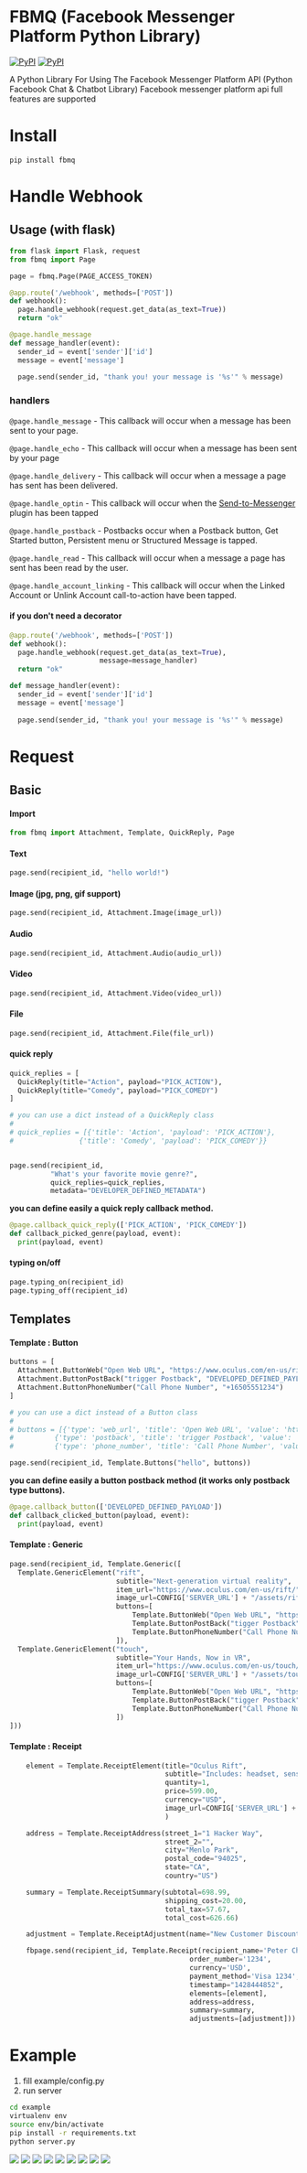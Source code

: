 # FBMQ (Facebook Messenger Platform Python Library)
[![PyPI](https://img.shields.io/pypi/v/fbmq.svg?v=1&maxAge=3600)](https://pypi.python.org/pypi/fbmq)
[![PyPI](https://img.shields.io/pypi/l/fbmq.svg?v=1&maxAge=2592000)](https://pypi.python.org/pypi/fbmq)

A Python Library For Using The Facebook Messenger Platform API (Python Facebook Chat & Chatbot Library)
Facebook messenger platform api full features are supported

# Install
```
pip install fbmq
```

# Handle Webhook

## Usage (with flask)
```python
from flask import Flask, request
from fbmq import Page

page = fbmq.Page(PAGE_ACCESS_TOKEN)

@app.route('/webhook', methods=['POST'])
def webhook():
  page.handle_webhook(request.get_data(as_text=True))
  return "ok"

@page.handle_message
def message_handler(event):
  sender_id = event['sender']['id']
  message = event['message']
  
  page.send(sender_id, "thank you! your message is '%s'" % message)
```

### handlers
`@page.handle_message` - This callback will occur when a message has been sent to your page.

`@page.handle_echo` - This callback will occur when a message has been sent by your page

`@page.handle_delivery` - This callback will occur when a message a page has sent has been delivered.

`@page.handle_optin` - This callback will occur when the [Send-to-Messenger](https://developers.facebook.com/docs/messenger-platform/plugin-reference/send-to-messenger) plugin has been tapped

`@page.handle_postback` - Postbacks occur when a Postback button, Get Started button, Persistent menu or Structured Message is tapped.

`@page.handle_read` - This callback will occur when a message a page has sent has been read by the user.

`@page.handle_account_linking` - This callback will occur when the Linked Account or Unlink Account call-to-action have been tapped.

#### if you don't need a decorator
```python
@app.route('/webhook', methods=['POST'])
def webhook():
  page.handle_webhook(request.get_data(as_text=True),
                      message=message_handler)
  return "ok"

def message_handler(event):
  sender_id = event['sender']['id']
  message = event['message']
  
  page.send(sender_id, "thank you! your message is '%s'" % message)
```

# Request

## Basic

#### Import
```python
from fbmq import Attachment, Template, QuickReply, Page
```

#### Text
```python
page.send(recipient_id, "hello world!")
```


#### Image (jpg, png, gif support)
```python
page.send(recipient_id, Attachment.Image(image_url))
```


#### Audio
```python
page.send(recipient_id, Attachment.Audio(audio_url))
```

#### Video
```python
page.send(recipient_id, Attachment.Video(video_url))
```


#### File
```python
page.send(recipient_id, Attachment.File(file_url))
```



#### quick reply
```python
quick_replies = [
  QuickReply(title="Action", payload="PICK_ACTION"),
  QuickReply(title="Comedy", payload="PICK_COMEDY")
]

# you can use a dict instead of a QuickReply class
#
# quick_replies = [{'title': 'Action', 'payload': 'PICK_ACTION'},
#                {'title': 'Comedy', 'payload': 'PICK_COMEDY'}}


page.send(recipient_id, 
          "What's your favorite movie genre?",
          quick_replies=quick_replies,
          metadata="DEVELOPER_DEFINED_METADATA")
```

__you can define easily a quick reply callback method.__
```python
@page.callback_quick_reply(['PICK_ACTION', 'PICK_COMEDY'])
def callback_picked_genre(payload, event):
  print(payload, event)
```


#### typing on/off
```python
page.typing_on(recipient_id)
page.typing_off(recipient_id)
```



## Templates

#### Template : Button
```python
buttons = [
  Attachment.ButtonWeb("Open Web URL", "https://www.oculus.com/en-us/rift/"),
  Attachment.ButtonPostBack("trigger Postback", "DEVELOPED_DEFINED_PAYLOAD"),
  Attachment.ButtonPhoneNumber("Call Phone Number", "+16505551234")
]

# you can use a dict instead of a Button class
#
# buttons = [{'type': 'web_url', 'title': 'Open Web URL', 'value': 'https://www.oculus.com/en-us/rift/'},
#          {'type': 'postback', 'title': 'trigger Postback', 'value': 'DEVELOPED_DEFINED_PAYLOAD'},
#          {'type': 'phone_number', 'title': 'Call Phone Number', 'value': '+16505551234'}]

page.send(recipient_id, Template.Buttons("hello", buttons))
```

__you can define easily a button postback method (it works only postback type buttons).__
```python
@page.callback_button(['DEVELOPED_DEFINED_PAYLOAD'])
def callback_clicked_button(payload, event):
  print(payload, event)
```


#### Template : Generic
```python
page.send(recipient_id, Template.Generic([
  Template.GenericElement("rift",
                          subtitle="Next-generation virtual reality",
                          item_url="https://www.oculus.com/en-us/rift/",
                          image_url=CONFIG['SERVER_URL'] + "/assets/rift.png",
                          buttons=[
                              Template.ButtonWeb("Open Web URL", "https://www.oculus.com/en-us/rift/"),
                              Template.ButtonPostBack("tigger Postback", "DEVELOPED_DEFINED_PAYLOAD"),
                              Template.ButtonPhoneNumber("Call Phone Number", "+16505551234")
                          ]),
  Template.GenericElement("touch",
                          subtitle="Your Hands, Now in VR",
                          item_url="https://www.oculus.com/en-us/touch/",
                          image_url=CONFIG['SERVER_URL'] + "/assets/touch.png",
                          buttons=[
                              Template.ButtonWeb("Open Web URL", "https://www.oculus.com/en-us/rift/"),
                              Template.ButtonPostBack("tigger Postback", "DEVELOPED_DEFINED_PAYLOAD"),
                              Template.ButtonPhoneNumber("Call Phone Number", "+16505551234")
                          ])
]))
```


#### Template : Receipt
```python
    element = Template.ReceiptElement(title="Oculus Rift",
                                      subtitle="Includes: headset, sensor, remote",
                                      quantity=1,
                                      price=599.00,
                                      currency="USD",
                                      image_url=CONFIG['SERVER_URL'] + "/assets/riftsq.png"
                                      )

    address = Template.ReceiptAddress(street_1="1 Hacker Way",
                                      street_2="",
                                      city="Menlo Park",
                                      postal_code="94025",
                                      state="CA",
                                      country="US")

    summary = Template.ReceiptSummary(subtotal=698.99,
                                      shipping_cost=20.00,
                                      total_tax=57.67,
                                      total_cost=626.66)

    adjustment = Template.ReceiptAdjustment(name="New Customer Discount", amount=-50)

    fbpage.send(recipient_id, Template.Receipt(recipient_name='Peter Chang',
                                            order_number='1234',
                                            currency='USD',
                                            payment_method='Visa 1234',
                                            timestamp="1428444852",
                                            elements=[element],
                                            address=address,
                                            summary=summary,
                                            adjustments=[adjustment]))
```



# Example

1. fill example/config.py
2. run server
```bash
cd example
virtualenv env
source env/bin/activate
pip install -r requirements.txt
python server.py
```

![](./example/assets/screen2.jpg)
![](./example/assets/screen3.jpg)
![](./example/assets/screen4.jpg)
![](./example/assets/screen5.jpg)
![](./example/assets/screen6.jpg)
![](./example/assets/screen7.jpg)
![](./example/assets/screen8.jpg)
![](./example/assets/screen9.jpg)
![](./example/assets/screen10.jpg)
